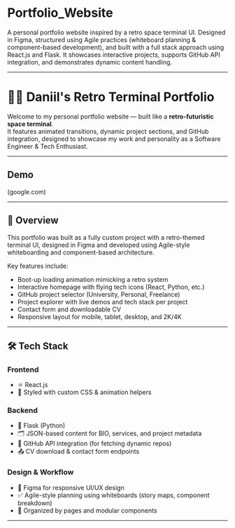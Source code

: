 # Portfolio_Website
A personal portfolio website inspired by a retro space terminal UI. Designed in Figma, structured using Agile practices (whiteboard planning &amp; component-based development), and built with a full stack approach using React.js and Flask. It showcases interactive projects, supports GitHub API integration, and demonstrates dynamic content handling. 

---

# 🧑‍🚀 Daniil's Retro Terminal Portfolio

Welcome to my personal portfolio website — built like a **retro-futuristic space terminal**.  
It features animated transitions, dynamic project sections, and GitHub integration, designed to showcase my work and personality as a Software Engineer & Tech Enthusiast.

---

## Demo

(google.com)

---

## 🚀 Overview

This portfolio was built as a fully custom project with a retro-themed terminal UI, designed in Figma and developed using Agile-style whiteboarding and component-based architecture.

Key features include:
- Boot-up loading animation mimicking a retro system
- Interactive homepage with flying tech icons (React, Python, etc.)
- GitHub project selector (University, Personal, Freelance)
- Project explorer with live demos and tech stack per project
- Contact form and downloadable CV
- Responsive layout for mobile, tablet, desktop, and 2K/4K

---

## 🛠️ Tech Stack

### Frontend
- ⚛️ React.js
- 🎨 Styled with custom CSS & animation helpers

### Backend
- 🐍 Flask (Python)
- 🗂 JSON-based content for BIO, services, and project metadata
- 🔗 GitHub API integration (for fetching dynamic repos)
- 📤 CV download & contact form endpoints

### Design & Workflow
- 🧾 Figma for responsive UI/UX design
- ✅ Agile-style planning using whiteboards (story maps, component breakdown)
- 📁 Organized by pages and modular components

---


